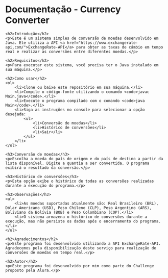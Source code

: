 <!DOCTYPE html>
<html lang="pt-br">
<head>
    <meta charset="UTF-8">
    <meta name="viewport" content="width=device-width, initial-scale=1.0">
    <title>Documentação - Currency Converter</title>
</head>
<body>
    <h1>Documentação - Currency Converter</h1>

    <h2>Introdução</h2>
    <p>Este é um sistema simples de conversão de moedas desenvolvido em Java. Ele utiliza a API <a href="https://www.exchangerate-api.com/">ExchangeRate-API</a> para obter as taxas de câmbio em tempo real e realizar as conversões entre diferentes moedas.</p>

    <h2>Requisitos</h2>
    <p>Para executar este sistema, você precisa ter o Java instalado em sua máquina.</p>

    <h2>Como usar</h2>
    <ol>
        <li>Clone ou baixe este repositório em sua máquina.</li>
        <li>Compile o código-fonte utilizando o comando <code>javac Main.java</code>.</li>
        <li>Execute o programa compilado com o comando <code>java Main</code>.</li>
        <li>Siga as instruções no console para selecionar a opção desejada:
            <ul>
                <li>Conversão de moedas</li>
                <li>Histórico de conversões</li>
                <li>Sair</li>
            </ul>
        </li>
    </ol>

    <h3>Conversão de moedas</h3>
    <p>Escolha a moeda do país de origem e do país de destino a partir da lista disponível. Digite a quantia a ser convertida. O programa exibirá o resultado da conversão.</p>

    <h3>Histórico de conversões</h3>
    <p>Esta opção exibe o histórico de todas as conversões realizadas durante a execução do programa.</p>

    <h3>Observações</h3>
    <ul>
        <li>As moedas suportadas atualmente são: Real Brasileiro (BRL), Dólar Americano (USD), Peso Chileno (CLP), Peso Argentino (ARS), Boliviano da Bolívia (BOB) e Peso Colombiano (COP).</li>
        <li>O sistema armazena o histórico de conversões durante a execução, mas não persiste os dados após o encerramento do programa.</li>
    </ul>

    <h2>Agradecimentos</h2>
    <p>Este programa foi desenvolvido utilizando a API ExchangeRate-API. Agradecemos pela disponibilização deste serviço para realização de conversões de moedas em tempo real.</p>

    <h2>Autor</h2>
    <p>Este programa foi desenvolvido por mim como parte do Challenge proposto pela Alura.</p>
</body>
</html>
